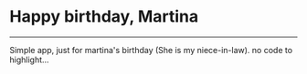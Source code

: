 # Happy birthday, Martina

---

Simple app, just for martina's birthday (She is my niece-in-law). no code to highlight... 
